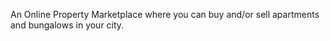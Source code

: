An Online Property Marketplace where you can buy and/or sell apartments and bungalows in your city.
